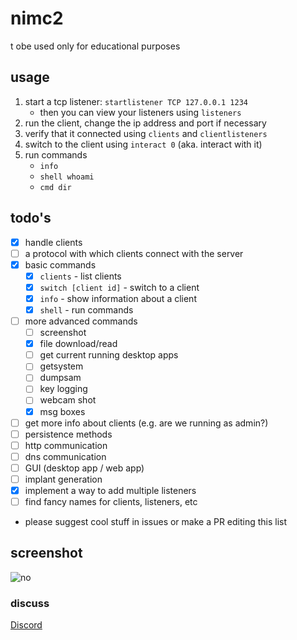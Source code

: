 # nimc2

t obe used only for educational purposes

## usage

1. start a tcp listener: `startlistener TCP 127.0.0.1 1234`
    - then you can view your listeners using `listeners`
2. run the client, change the ip address and port if necessary 
3. verify that it connected using `clients` and `clientlisteners`
4. switch to the client using `interact 0` (aka. interact with it)
5. run commands
    - `info`
    - `shell whoami`
    - `cmd dir`

## todo's
- [X] handle clients
- [ ] a protocol with which clients connect with the server
- [X] basic commands
    - [X] `clients` - list clients
    - [X] `switch [client id]` - switch to a client
    - [X] `info` - show information about a client
    - [X] `shell` - run commands 
- [ ] more advanced commands
    - [ ] screenshot
    - [x] file download/read
    - [ ] get current running desktop apps
    - [ ] getsystem
    - [ ] dumpsam
    - [ ] key logging
    - [ ] webcam shot
    - [x] msg boxes
- [ ] get more info about clients (e.g. are we running as admin?)
- [ ] persistence methods
- [ ] http communication
- [ ] dns communication
- [ ] GUI (desktop app / web app)
- [ ] implant generation
- [X] implement a way to add multiple listeners
- [ ] find fancy names for clients, listeners, etc
- please suggest cool stuff in issues or make a PR editing this list

## screenshot

![no](https://media.discordapp.net/attachments/934769201707622400/968461979427688478/unknown.png)

### discuss 

[Discord](https://discord.gg/kCjkfQEB)
